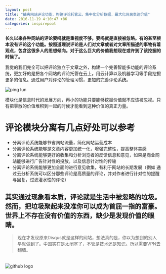 ```yaml
---
layout: post
title: "抽离网站评论功能，构建评论托管云，集中化分析数据，最大化网民表达价值"
date: 2016-11-19 4:10:47 +86 
categories: inspirepool
---
```

**长久以来各种网站的评论要吗就是重视度不够，要吗就是直接被忽略。有的甚至根本没有评论这个功能。按照道理说评论是人们对文章或者对文章所描述的事物有着观点，包含这很多人的思想倾向。对于这么巨大的价值我想现在或许到了该挖掘的时候了。**


我觉的我们完全可以把评论独立于文章之外，构建一个完善智能多功能的评论系统，更加好的是把各个网站的评论托管在云上，用云计算以及机器学习等手段挖掘更多的信息。通过用户对评论的管理习惯，更加的完善评论系统。

![ping lun](http://ogu9js0qs.bkt.clouddn.com/pinglun.png)

模块化是信息时代的发展方向，再小的功能只要能够挖掘价值就不应该被忽视。只有把零散的价值堆积到一起的时候才能看到这种价值的真正力量。



评论模块分离有几点好处可以参考 
=============

* 分离评论系统能够节省网站流量，简化网站运营成本
* 分离评论系统能够是文章内容更加统一化，增强完整性，提高整体美感
* 分离评论系统能够更好的收集和分析浏览者的反馈信息和意见，如果是商业网站能够进行广告针对性的投放，以及信息针对性的传输
* 分离评论系统能够更加全面的进行意见收集，有利于网站的长期发展（例如 通过云分析系统可以区分那些评论是高质量的评论，并对作者进行针对性的提醒与回复，过滤灌水性的评论）

其实通过现象看本质，评论就是生活中被忽略的垃圾。然而，把垃圾聚起来没准你可以成为首屈一指的富豪。世界上不存在没有价值的东西，缺少是发现价值的眼睛。
---------------------------------
>现在才发现原来Disqus就是这样的网站，想法真的是，你以为想到的别人早就做到了。中国实在是太闭塞了，不管是技术还是知识。所以需要VPN去翻墙。





　　　　　　　　　　　　　　　　　　　　　　　　　　　　　　　　　　　　　　　　　　　　　　　　　　　　　　　　　　　　　　
　　　　　　　　　　　　　　　　　　　　　　　　　　　　　　　　　　　　　　　　　　　　　　　　　　　　　　　　　![github logo](http://ogu9js0qs.bkt.clouddn.com/github_logo.jpg)












